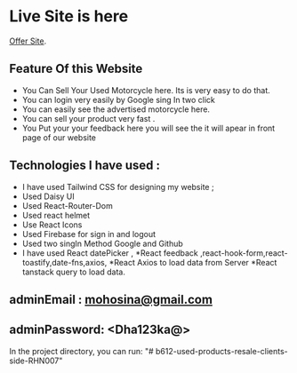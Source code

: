 # Live Site is here

[Offer Site](https://offer-up-40cc0.web.app/).

## Feature Of this Website
 * You Can Sell Your Used Motorcycle here. Its is very easy to do that. 
 * You can login very easily by Google sing In two click 
 * You can easily see the advertised motorcycle here.
 * You can sell your product very fast . 
 * You Put your your feedback here you will see the it will apear in front page of our website 
 

## Technologies I have used :
  * I have used Tailwind CSS for designing my website ; 
  * Used Daisy UI 
  * Used React-Router-Dom 
  * Used react helmet
  * Use React Icons 
  * Used Firebase for sign in and logout 
  * Used two singIn Method Google and Github 
  * I have used React datePicker , 
  *React feedback ,react-hook-form,react-toastify,date-fns,axios, 
  *React Axios to load data from Server
  *React tanstack query to load data.

## adminEmail : <mohosina@gmail.com>
## adminPassword: <Dha123ka@>
  


In the project directory, you can run:
"# b612-used-products-resale-clients-side-RHN007" 
